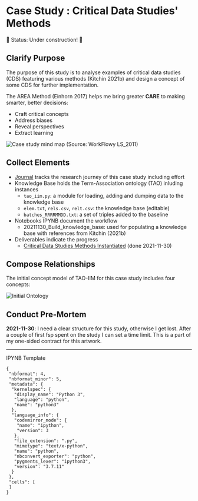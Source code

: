 # Case Study : Critical Data Studies' Methods
🚧 Status: Under construction! 🚧 
## Clarify Purpose
The purpose of this study is to analyse examples of critical data studies (CDS) featuring various methods (Kitchin 2021b) and design a concept of some CDS for further implementation.

The AREA Method (Einhorn 2017) helps me bring greater **CARE** to making smarter, better decisions:
- Craft critical concepts
- Address biases
- Reveal perspectives
- Extract learning

![Case study mind map](https://www.plantuml.com/plantuml/png/FP11JiCm44NtEOLNg2XBBj2IIgYBqAgmpCRKGseH_uayOq4a3i_WG7UM__FyDzwA-goVRzAqhlD2xaLBM5mV4LplvwPjtPv48xn6ne2duzxkZ6KeVUc0pQE_V8oP2yBzNv9IGTJ5icwA1FtkYYWdoly0BZJNSKPShNvDt9bziCu1hxjZ9NVmqoBHt5QDEA8U3scUA16qIlq-FMKUCuaCU3XLf6TJu1mntZgd8aORiZd0HbtLtRbdsy5MfdbLEzCxPJ8zQRQ4OD_o0m00)
(Source: WorkFlowy LS_2011)

## Collect Elements
- [Journal](cs01_journal.md) tracks the research journey of this case study including effort
- Knowledge Base holds the Term-Association ontology (TAO) inluding instances
  - `tao_iim.py`: a module for loading, adding and dumping data to the knowledge base
  - `elem.txt`, `rels.csv`, `relt.csv`: the knowledge base (editable)
  - `batches_RRRRMMDD.txt`: a set of triples added to the baseline
- Notebooks IPYNB document the workflow
  - 20211130_Build_knowledge_base: used for populating a knowledge base with references from Kitchin (2021b)
- Deliverables indicate the progress
  - [Critical Data Studies Methods Instantiated](CDS_methods_instantiated.md) (done 2021-11-30)

## Compose Relationships
The initial concept model of TAO-IIM for this case study includes four concepts:

![Initial Ontology](https://www.plantuml.com/plantuml/png/FP2nJWCn38RtF8ML2Kxg6o3KjGDGiNIv9JcRdgMhKpcEKDyUNmWCrdy-V_fivLWjgRNR5fQa2F4aHYfay5wGPc6H2Ac2Pv1Y1ChNrGBx7oGn_c92o0y8IU1qXeIeL6iWGTZn8RrGXa-gfUdYpgPRTtgE-RdbZPTaN6IMU_uTUuxn6zbQS9Qd3xrUajBpB4M_E-GP0ej0VCclQwbMu-4GkSB-tK-BVOzNH-YM2pBzKQD5O8bzeHV4QLhOg4xJeBmRge4CrNqhZtzJxuPfl-f8WlwiFm00)

## Conduct Pre-Mortem
**2021-11-30**: I need a clear structure for this study, otherwise I get lost. After a couple of first fsp spent on the study I can set a time limit. This is a part of my one-sided contract for this artwork.

----

IPYNB Template
```
{
 "nbformat": 4,
 "nbformat_minor": 5,
 "metadata": {
  "kernelspec": {
   "display_name": "Python 3",
   "language": "python",
   "name": "python3"
  },
  "language_info": {
   "codemirror_mode": {
    "name": "ipython",
    "version": 3
   },
   "file_extension": ".py",
   "mimetype": "text/x-python",
   "name": "python",
   "nbconvert_exporter": "python",
   "pygments_lexer": "ipython3",
   "version": "3.7.11"
  }
 },
 "cells": [
 ]
}
```
